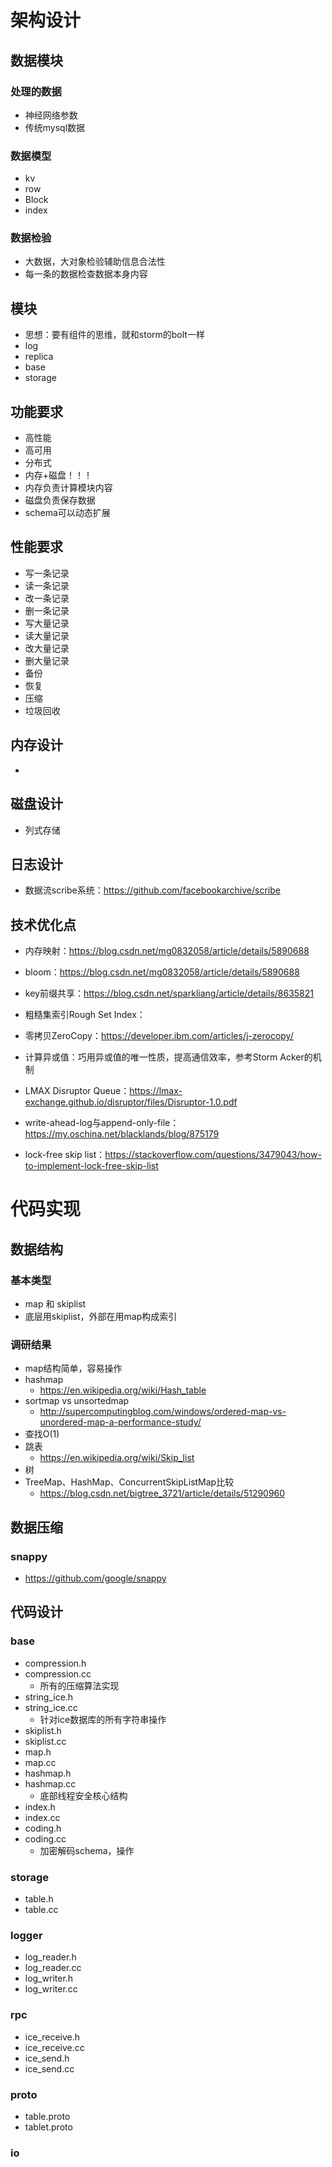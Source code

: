# 架构设计

## 数据模块

### 处理的数据

- 神经网络参数
- 传统mysql数据

### 数据模型

- kv
- row
- Block
- index

### 数据检验

- 大数据，大对象检验辅助信息合法性
- 每一条的数据检查数据本身内容

## 模块

- 思想：要有组件的思维，就和storm的bolt一样
- log 
- replica
- base
- storage

## 功能要求

- 高性能
- 高可用
- 分布式
- 内存+磁盘！！！
- 内存负责计算模块内容
- 磁盘负责保存数据
- schema可以动态扩展

## 性能要求

- 写一条记录
- 读一条记录
- 改一条记录
- 删一条记录
- 写大量记录
- 读大量记录
- 改大量记录
- 删大量记录
- 备份
- 恢复
- 压缩
- 垃圾回收

## 内存设计

- 

## 磁盘设计

- 列式存储

## 日志设计

- 数据流scribe系统：https://github.com/facebookarchive/scribe

## 技术优化点

- 内存映射：https://blog.csdn.net/mg0832058/article/details/5890688

- bloom：https://blog.csdn.net/mg0832058/article/details/5890688

- key前缀共享：https://blog.csdn.net/sparkliang/article/details/8635821

- 粗糙集索引Rough Set Index：

- 零拷贝ZeroCopy：https://developer.ibm.com/articles/j-zerocopy/

- 计算异或值：巧用异或值的唯一性质，提高通信效率，参考Storm Acker的机制

- LMAX Disruptor Queue：https://lmax-exchange.github.io/disruptor/files/Disruptor-1.0.pdf

- write-ahead-log与append-only-file：https://my.oschina.net/blacklands/blog/875179

- lock-free skip list：https://stackoverflow.com/questions/3479043/how-to-implement-lock-free-skip-list



# 代码实现

## 数据结构

### 基本类型

- map 和 skiplist
- 底层用skiplist，外部在用map构成索引

### 调研结果

- map结构简单，容易操作
- hashmap
  - https://en.wikipedia.org/wiki/Hash_table
- sortmap vs unsortedmap
  - http://supercomputingblog.com/windows/ordered-map-vs-unordered-map-a-performance-study/
- 查找O(1)
- 跳表
  - https://en.wikipedia.org/wiki/Skip_list
- 树
- TreeMap、HashMap、ConcurrentSkipListMap比较
  - https://blog.csdn.net/bigtree_3721/article/details/51290960

## 数据压缩

### snappy

- https://github.com/google/snappy

## 代码设计

### base

- compression.h
- compression.cc
  - 所有的压缩算法实现
- string_ice.h
- string_ice.cc
  - 针对ice数据库的所有字符串操作
- skiplist.h
- skiplist.cc
- map.h
- map.cc
- hashmap.h
- hashmap.cc
  - 底部线程安全核心结构
- index.h
- index.cc
- coding.h
- coding.cc
  - 加密解码schema，操作

### storage

- table.h
- table.cc

### logger

- log_reader.h
- log_reader.cc
- log_writer.h
- log_writer.cc

### rpc

- ice_receive.h
- ice_receive.cc
- ice_send.h
- ice_send.cc

### proto

- table.proto
- tablet.proto

### io